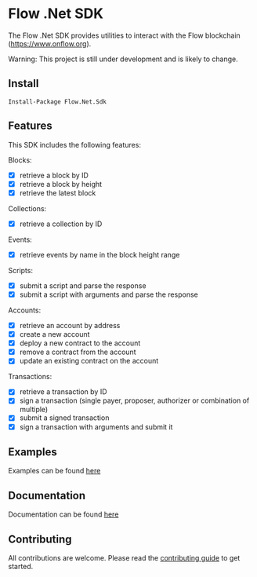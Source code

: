 # Flow .Net SDK

The Flow .Net SDK provides utilities to interact with the Flow blockchain (https://www.onflow.org).

Warning: This project is still under development and is likely to change.

## Install

```
Install-Package Flow.Net.Sdk
```

## Features

This SDK includes the following features:

Blocks:

- [x] retrieve a block by ID
- [x] retrieve a block by height
- [x] retrieve the latest block

Collections:

- [x] retrieve a collection by ID

Events:

- [x] retrieve events by name in the block height range

Scripts:

- [x] submit a script and parse the response
- [x] submit a script with arguments and parse the response

Accounts:

- [x] retrieve an account by address
- [x] create a new account
- [x] deploy a new contract to the account
- [x] remove a contract from the account
- [x] update an existing contract on the account

Transactions:

- [x] retrieve a transaction by ID
- [x] sign a transaction (single payer, proposer, authorizer or combination of multiple)
- [x] submit a signed transaction
- [x] sign a transaction with arguments and submit it

## Examples

Examples can be found [here](https://github.com/tyronbrand/flow.net/tree/main/examples)

## Documentation

Documentation can be found [here](https://github.com/tyronbrand/flow.net/tree/main/docs)

## Contributing

All contributions are welcome. Please read the [contributing guide](https://github.com/tyronbrand/flow.net/blob/main/CONTRIBUTING.md) to get started.